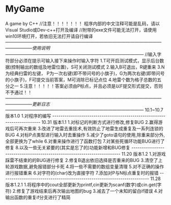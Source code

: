 # MyGame
 A game by C++
 //注意！！！！！！！ 程序内部的中文注释可能是乱码，请以Visual Studio或Dev-c++打开及编译
 //附带的exe文件可能无法打开，请使用win10环境打开，若依旧无法打开请自行编译
*—————————————————————————————————————————使用说明———————————————————————————————*
//输入字符部分必须在提示可输入接下来操作时输入字符
1.T可开启测试模式，显示后台数据(控制输出的数组及地雷位置)，S可关闭测试模式
2.输入B可退出，R键重来
3.N为经典扫雷的左键， P为一次右键(即不带问号的小旗子)，G为两次右键(即带问号的小旗子)，F可提交当前答案，M可消除已标记点位
4.地雷个数为格子总数的五分之一
5.注意！！！！！答案必须由P标点，并且必须是以F提交形式提交，否则不予通过！！
*—————————————————————————————————————————更新日志———————————————————————————————*
10.1~10.7 版本1.0
1.对程序的编写
*------------------------------------------------------------------------*
10.31 版本1.1
1.对标记的判断方式进行修改,修复BUG
2.赢得游戏后可再次重来
3.改进了地雷去重技术,有效防止了地雷生成重复及一系列连锁的BUG
4.对标P点类型进行输入时去重操作
5.减少了goto语句的使用,除重来部分外,全部更换为了while
6.对重来操作进行了函数打包
7.对某些死循环功能BUG进行了修复
8.以及一些无关紧要的(其实是忘了的)功能新增和BUG修复
*------------------------------------------------------------------------*
11.20 版本1.2
1.对游戏踩雷不结束的的BUG进行修复
2.修复B退出依旧选择是否重来的BUG
3.清空了上轮游戏数据,避免报错部分卡死
4.将一些不需要的数组变量清理
5.对不正确的操作进行报错重来
6.对字符的(char)改为直接字符
7.添加对P与N标点重复时的报错
*------------------------------------------------------------------------*
11.28 版本1.2.1
1.将程序中的cout全部更新为printf,cin更新为scanf(数字)或cin.get(字符)
2.修复了游戏结束后再次输出地图的bug
3.减去了一个未知的留白if错误
4.对输出函数的重复if分支进行了精简